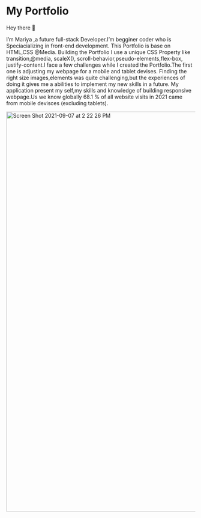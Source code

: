 # My Portfolio

Hey there 👋

I’m  Mariya ,a future full-stack Developer.I’m  begginer coder  who  is  Speciacializing in front-end development. 
This Portfolio is  base on HTML,CSS @Media.
Building the Portfolio I use a  unique  CSS Property like transition,@media, scaleX(), scroll-behavior,pseudo-elements,flex-box,
justify-content.I face a few challenges while I created the Portfolio.The first one is adjusting  my webpage for a mobile and tablet devises.
Finding the right size images,elements was quite challenging,but the experiences of doing it gives  me a abilities to implement  my new skills in a future.
My application present my self,my skills  and knowledge of building responsive webpage.Us we know globally  68.1 % of all website visits in 2021 came from mobile devisces (excluding tablets).

<img width="1065" alt="Screen Shot 2021-09-07 at 2 22 26 PM" src="https://user-images.githubusercontent.com/85656320/132393094-256d01d5-db84-4575-9e81-191eb68bd02a.png">

 

